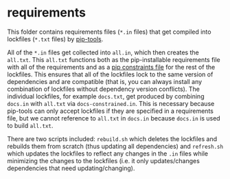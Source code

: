 # requirements

This folder contains requirements files (`*.in` files) that get compiled into lockfiles (`*.txt` files) by [pip-tools].

All of the `*.in` files get collected into `all.in`, which then creates the `all.txt`. This `all.txt` functions both as the pip-installable requirements file with all of the requirements and as a [pip constraints file](https://pip.pypa.io/en/stable/user_guide/#constraints-files) for the rest of the lockfiles. This ensures that all of the lockfiles lock to the same version of dependencies and are compatible (that is, you can always install any combination of lockfiles without dependency version conflicts).
The individual lockfiles, for example `docs.txt`, get produced by combining `docs.in` with `all.txt` via `docs-constrained.in`. This is necessary because pip-tools can only accept lockfiles if they are specified in a requirements file, but we cannot reference to `all.txt` in `docs.in` because `docs.in` is used to build `all.txt`.

There are two scripts included: `rebuild.sh` which deletes the lockfiles and rebuilds them from scratch (thus updating all dependencies) and `refresh.sh` which updates the lockfiles to reflect any changes in the `.in` files while minimizing the changes to the lockfiles (i.e. it only updates/changes dependencies that need updating/changing).

[pip-tools]: https://github.com/jazzband/pip-tools
